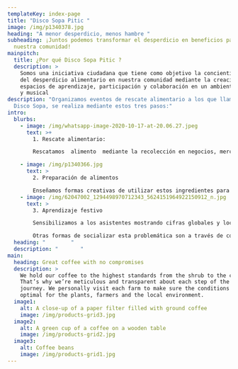 ```yaml
---
templateKey: index-page
title: "Disco Sopa Pitic "
image: /img/p1340378.jpg
heading: "A menor desperdicio, menos hambre "
subheading: ¡Juntos podemos transformar el desperdicio en beneficios para
  nuestra comunidad!
mainpitch:
  title: ¿Por qué Disco Sopa Pitic ?
  description: >
    Somos una iniciativa ciudadana que tiene como objetivo la concientización
    del desperdicio alimentario en nuestra comunidad mediante la creación de
    espacios de aprendizaje, participación y colaboración en un ambiente festivo
    y musical
description: "Organizamos eventos de rescate alimentario a los que llamamos
  Disco Sopa, se realiza mediante estos tres pasos:"
intro:
  blurbs:
    - image: /img/whatsapp-image-2020-10-17-at-20.06.27.jpeg
      text: >+
        1. Rescate alimentario:

        Rescatamos  alimento  mediante la recolección en negocios, mercados, restaurantes y aportaciones de la sociedad civil.  Utilizamos la palabra rescate, porque estos alimentos terminarían como desecho por cuestiones culturales y estéticas.  

    - image: /img/p1340366.jpg
      text: >
        2. Preparación de alimentos

        Enseñamos formas creativas de utilizar estos ingredientes para su  aprovechamiento integral y buscamos que esto sea replicado por los asistentes en su entorno y generar un cambio de paradigma alimentario.
    - image: /img/62047002_1294498970712343_5624151964922150912_n.jpg
      text: >
        3. Aprendizaje festivo

        Sensibilizamos a los asistentes mostrando cifras globales y locales asociadas al desperdicios en términos sociales, económicos, ecológico y alimentario.  

        Otras formas de socializar esta problemática son a través de conferencias, pláticas y talleres en distintos formatos para todo tipo de público. 
  heading: "        "
  description: "       "
main:
  heading: Great coffee with no compromises
  description: >
    We hold our coffee to the highest standards from the shrub to the cup.
    That’s why we’re meticulous and transparent about each step of the coffee’s
    journey. We personally visit each farm to make sure the conditions are
    optimal for the plants, farmers and the local environment.
  image1:
    alt: A close-up of a paper filter filled with ground coffee
    image: /img/products-grid3.jpg
  image2:
    alt: A green cup of a coffee on a wooden table
    image: /img/products-grid2.jpg
  image3:
    alt: Coffee beans
    image: /img/products-grid1.jpg
---
```

